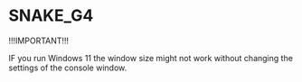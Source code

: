 # SNAKE_G4

!!!IMPORTANT!!!

IF you run Windows 11 the window size might not work without changing the settings of the console window.
